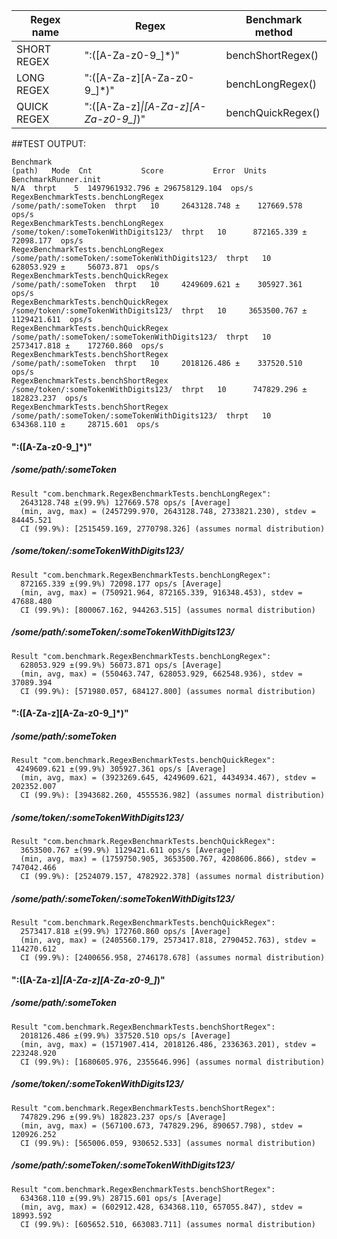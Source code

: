 | Regex name  | Regex | Benchmark method |
| ------------- | ------------- |  ------------- | 
| SHORT REGEX | ":([A-Za-z0-9_]*)" | benchShortRegex() |
| LONG REGEX | ":([A-Za-z][A-Za-z0-9_]*)" |  benchLongRegex() |
| QUICK REGEX | ":([A-Za-z]*&#124;[A-Za-z][A-Za-z0-9_]*)" | benchQuickRegex() |


##TEST OUTPUT:
```
Benchmark                                                                    (path)   Mode  Cnt           Score           Error  Units
BenchmarkRunner.init                                                            N/A  thrpt    5  1497961932.796 ± 296758129.104  ops/s
RegexBenchmarkTests.benchLongRegex                            /some/path/:someToken  thrpt   10     2643128.748 ±    127669.578  ops/s
RegexBenchmarkTests.benchLongRegex             /some/token/:someTokenWithDigits123/  thrpt   10      872165.339 ±     72098.177  ops/s
RegexBenchmarkTests.benchLongRegex   /some/path/:someToken/:someTokenWithDigits123/  thrpt   10      628053.929 ±     56073.871  ops/s
RegexBenchmarkTests.benchQuickRegex                           /some/path/:someToken  thrpt   10     4249609.621 ±    305927.361  ops/s
RegexBenchmarkTests.benchQuickRegex            /some/token/:someTokenWithDigits123/  thrpt   10     3653500.767 ±   1129421.611  ops/s
RegexBenchmarkTests.benchQuickRegex  /some/path/:someToken/:someTokenWithDigits123/  thrpt   10     2573417.818 ±    172760.860  ops/s
RegexBenchmarkTests.benchShortRegex                           /some/path/:someToken  thrpt   10     2018126.486 ±    337520.510  ops/s
RegexBenchmarkTests.benchShortRegex            /some/token/:someTokenWithDigits123/  thrpt   10      747829.296 ±    182823.237  ops/s
RegexBenchmarkTests.benchShortRegex  /some/path/:someToken/:someTokenWithDigits123/  thrpt   10      634368.110 ±     28715.601  ops/s
```
#### ":([A-Za-z0-9_]*)" 
##### /some/path/:someToken 
```
Result "com.benchmark.RegexBenchmarkTests.benchLongRegex":
  2643128.748 ±(99.9%) 127669.578 ops/s [Average]
  (min, avg, max) = (2457299.970, 2643128.748, 2733821.230), stdev = 84445.521
  CI (99.9%): [2515459.169, 2770798.326] (assumes normal distribution)
```
##### /some/token/:someTokenWithDigits123/
```
Result "com.benchmark.RegexBenchmarkTests.benchLongRegex":
  872165.339 ±(99.9%) 72098.177 ops/s [Average]
  (min, avg, max) = (750921.964, 872165.339, 916348.453), stdev = 47688.480
  CI (99.9%): [800067.162, 944263.515] (assumes normal distribution)
```
##### /some/path/:someToken/:someTokenWithDigits123/
```
Result "com.benchmark.RegexBenchmarkTests.benchLongRegex":
  628053.929 ±(99.9%) 56073.871 ops/s [Average]
  (min, avg, max) = (550463.747, 628053.929, 662548.936), stdev = 37089.394
  CI (99.9%): [571980.057, 684127.800] (assumes normal distribution)
```
#### ":([A-Za-z][A-Za-z0-9_]*)" 
##### /some/path/:someToken 
```
Result "com.benchmark.RegexBenchmarkTests.benchQuickRegex":
 4249609.621 ±(99.9%) 305927.361 ops/s [Average]
  (min, avg, max) = (3923269.645, 4249609.621, 4434934.467), stdev = 202352.007
  CI (99.9%): [3943682.260, 4555536.982] (assumes normal distribution)
```
##### /some/token/:someTokenWithDigits123/
```
Result "com.benchmark.RegexBenchmarkTests.benchQuickRegex":
  3653500.767 ±(99.9%) 1129421.611 ops/s [Average]
  (min, avg, max) = (1759750.905, 3653500.767, 4208606.866), stdev = 747042.466
  CI (99.9%): [2524079.157, 4782922.378] (assumes normal distribution)
```
##### /some/path/:someToken/:someTokenWithDigits123/
```
Result "com.benchmark.RegexBenchmarkTests.benchQuickRegex":
  2573417.818 ±(99.9%) 172760.860 ops/s [Average]
  (min, avg, max) = (2405560.179, 2573417.818, 2790452.763), stdev = 114270.612
  CI (99.9%): [2400656.958, 2746178.678] (assumes normal distribution)
```
#### ":([A-Za-z]*&#124;[A-Za-z][A-Za-z0-9_]*)" 
##### /some/path/:someToken 
```
Result "com.benchmark.RegexBenchmarkTests.benchShortRegex":
  2018126.486 ±(99.9%) 337520.510 ops/s [Average]
  (min, avg, max) = (1571907.414, 2018126.486, 2336363.201), stdev = 223248.920
  CI (99.9%): [1680605.976, 2355646.996] (assumes normal distribution)
```
##### /some/token/:someTokenWithDigits123/
```
Result "com.benchmark.RegexBenchmarkTests.benchShortRegex":
  747829.296 ±(99.9%) 182823.237 ops/s [Average]
  (min, avg, max) = (567100.673, 747829.296, 890657.798), stdev = 120926.252
  CI (99.9%): [565006.059, 930652.533] (assumes normal distribution)
```
##### /some/path/:someToken/:someTokenWithDigits123/
```
Result "com.benchmark.RegexBenchmarkTests.benchShortRegex":
  634368.110 ±(99.9%) 28715.601 ops/s [Average]
  (min, avg, max) = (602912.428, 634368.110, 657055.847), stdev = 18993.592
  CI (99.9%): [605652.510, 663083.711] (assumes normal distribution)
```
